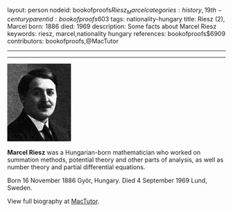 layout: person
nodeid: bookofproofs$Riesz_Marcel
categories: history,19th-century
parentid: bookofproofs$603
tags: nationality-hungary
title: Riesz (2), Marcel
born: 1886
died: 1969
description: Some facts about Marcel Riesz
keywords: riesz, marcel,nationality hungary
references: bookofproofs$6909
contributors: bookofproofs,@MacTutor

---


---

![Riesz_Marcel.jpg](https://github.com/bookofproofs/bookofproofs.github.io/blob/main/_sources/_assets/images/portraits/Riesz_Marcel.jpg?raw=true)

**Marcel Riesz** was a Hungarian-born mathematician who worked on summation methods, potential theory and other parts of analysis, as well as number theory and partial differential equations.

Born 16 November 1886 Györ, Hungary. Died 4 September 1969 Lund, Sweden.


View full biography at [MacTutor](https://mathshistory.st-andrews.ac.uk/Biographies/Riesz_Marcel/).